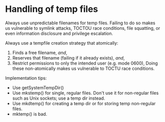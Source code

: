 # Handling of temp files

Always use unpredictable filenames for temp files. Failing to do so makes us vulnerable to symlink attacks, TOCTOU race conditions, file squatting, or even information disclosure and privilege escalation.

Always use a tempfile creation strategy that atomically:
1. Finds a free filename, *and*,
2. Reserves that filename (failing if it already exists), *and*,
3. Restrict permissions to only the intended user (e.g. mode 0600),
Doing these non-atomically makes us vulnerable to TOCTU race conditions.

Implementation tips:
- Use getSystemTempDir()
- Use mkstemp() for single, regular files. Don't use it for non-regular files such as Unix sockets; use a temp dir instead.
- Use mkdtemp() for creating a temp dir or for storing temp non-regular files.
- mktemp() is bad.
